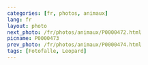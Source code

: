 ```yaml
---
categories: [fr, photos, animaux]
lang: fr
layout: photo
next_photo: /fr/photos/animaux/P0000472.html
picname: P0000473
prev_photo: /fr/photos/animaux/P0000474.html
tags: [Fotofalle, Leopard]
---
```

